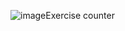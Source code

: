 ![image](https://github.com/user-attachments/assets/ae4a3d78-c3e7-4014-95f4-19e09fa78772)Exercise counter 

